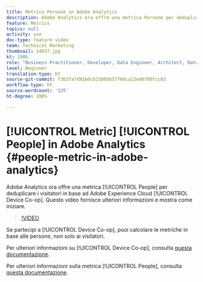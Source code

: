 ```yaml
---
title: Metrica Persone in Adobe Analytics
description: Adobe Analytics ora offre una metrica Persone per deduplicare i visitatori in base ad Adobe Experience Cloud Device Co-op. Questo video fornisce ulteriori informazioni e mostra come iniziare.
feature: Metrics
topics: null
activity: use
doc-type: feature video
team: Technical Marketing
thumbnail: 24037.jpg
kt: 1986
role: "Business Practitioner, Developer, Data Engineer, Architect, Data Architect, Administrator, Leader"
level: Beginner
translation-type: ht
source-git-commit: f3b3fa7d91b0cb21005b57768ca23ed6700fcc03
workflow-type: ht
source-wordcount: '125'
ht-degree: 100%

---
```



# [!UICONTROL Metric] [!UICONTROL People] in Adobe Analytics {#people-metric-in-adobe-analytics}

Adobe Analytics ora offre una metrica [!UICONTROL People] per deduplicare i visitatori in base ad Adobe Experience Cloud [!UICONTROL Device Co-op]. Questo video fornisce ulteriori informazioni e mostra come iniziare.

>[!VIDEO](https://video.tv.adobe.com/v/24037/?quality=12)

Se partecipi a [!UICONTROL Device Co-op], puoi calcolare le metriche in base alle persone, non solo ai visitatori.

Per ulteriori informazioni su [!UICONTROL Device Co-op], consulta [questa documentazione](https://marketing.adobe.com/resources/help/it_IT/mcdc/).

Per ulteriori informazioni sulla metrica [!UICONTROL People], consulta [questa documentazione](https://marketing.adobe.com/resources/help/it_IT/mcdc/mcdc-people.html).
